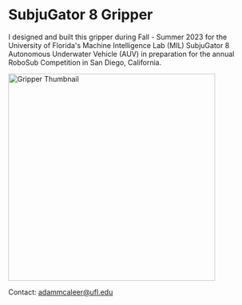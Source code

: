 # SubjuGator 8 Gripper

I designed and built this gripper during Fall - Summer 2023 for the University of Florida's Machine Intelligence Lab (MIL) SubjuGator 8 Autonomous Underwater Vehicle (AUV) in preparation for the annual RoboSub Competition in San Diego, California.

<img width="414" alt="Gripper Thumbnail" src="https://github.com/amcaleer271/MIL-Sub8-Gripper/assets/93012410/2aa97377-da88-4474-b42c-18a3ff9c274b">

Contact: adammcaleer@ufl.edu


